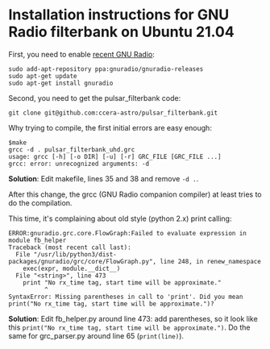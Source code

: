 # Installation instructions for GNU Radio filterbank on Ubuntu 21.04

First, you need to enable [recent GNU Radio](https://wiki.gnuradio.org/index.php/UbuntuInstall):

```
sudo add-apt-repository ppa:gnuradio/gnuradio-releases
sudo apt-get update
sudo apt-get install gnuradio
```

Second, you need to get the pulsar_filterbank code:

```git clone git@github.com:ccera-astro/pulsar_filterbank.git```

Why trying to compile, the first initial errors are easy enough:

```
$make
grcc -d . pulsar_filterbank_uhd.grc
usage: grcc [-h] [-o DIR] [-u] [-r] GRC_FILE [GRC_FILE ...]
grcc: error: unrecognized arguments: -d
```

**Solution**: Edit makefile, lines 35 and 38 and remove `-d .`.

After this change, the grcc (GNU Radio companion compiler) at least tries to do the compilation.

This time, it's complaining about old style (python 2.x) print calling:
```
ERROR:gnuradio.grc.core.FlowGraph:Failed to evaluate expression in module fb_helper
Traceback (most recent call last):
  File "/usr/lib/python3/dist-packages/gnuradio/grc/core/FlowGraph.py", line 248, in renew_namespace
    exec(expr, module.__dict__)
  File "<string>", line 473
    print "No rx_time tag, start time will be approximate."
          ^
SyntaxError: Missing parentheses in call to 'print'. Did you mean print("No rx_time tag, start time will be approximate.")?
```

**Solution**: Edit fb_helper.py around line 473: add parentheses, so it look like this `print("No rx_time tag, start time will be approximate.")`. Do the same for grc_parser.py around line 65 (`print(line)`).
